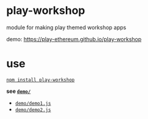 # play-workshop
module for making play themed workshop apps

demo: https://play-ethereum.github.io/play-workshop

# use
[`npm install play-workshop`](https://www.npmjs.com/package/play-workshop)

**see [`demo/`](https://github.com/ethereum-play/play-workshop/tree/master/demo)**
  * [`demo/demo1.js`](./demo/demo1.js)
  * [`demo/demo2.js`](./demo/demo2.js)
